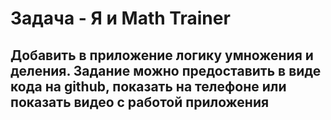 # Задача - Я и Math Trainer 
Добавить в приложение логику умножения и деления. Задание можно предоставить в виде кода на github, показать на телефоне или показать видео с работой приложения
---
